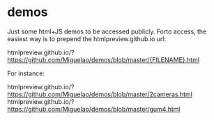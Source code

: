 demos
=====

Just some html+JS demos to be accessed publicly. Forto access, the easiest way is to prepend the htmlpreview.github.io url:

htmlpreview.github.io/?https://github.com/Miguelao/demos/blob/master/{FILENAME}.html

For instance:

htmlpreview.github.io/?https://github.com/Miguelao/demos/blob/master/2cameras.html
htmlpreview.github.io/?https://github.com/Miguelao/demos/blob/master/gum4.html
